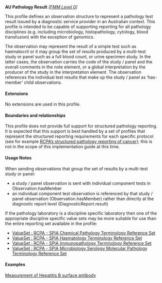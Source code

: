 **AU Pathology Result**  *[[FMM Level 0](guidance.html)]*

This profile defines an observation structure to represent a pathology test result issued by a diagnostic service provider in an Australian context. This profile is intended to be capable of supporting reporting for all pathology disciplines (e.g. including microbiology, histopathology, cytology, blood transfusion) with the exception of genomics.

The observation may represent the result of a simple test such as haematocrit or it may group the set of results produced by a multi-test study or panel such as a full blood count, or urine specimen study. In the latter cases, the observation carries the code of the study / panel and the overall comments in the note element, or a global interpretation by the producer of the study in the interpretation element. The observation references the individual test results that make up the study / panel as ‘has-member’ child observations.

#### Extensions

No extensions are used in this profile.


#### Boundaries and relationships

This profile does not provide full support for structured pathology reporting. It is expected that this support is best handled by a set of profiles that represent the structured reporting requirements for each specific protocol (see for example [RCPA’s structured pathology reporting of cancer](https://www.rcpa.edu.au/Library/Practising-Pathology/Structured-Pathology-Reporting-of-Cancer)); this is not in the scope of this implementation guide at this time.

#### Usage Notes
When sending observations that group the set of results by a multi-test study or panel:
* a study / panel observation is sent with individual component tests in Observation.hasMember
* an individual component test observation is referenced by that study / panel observation (Observation.hasMember) rather than directly at the diagnostic report level (DiagnosticReport.result)

If the pathology laboratory is a discipline specific laboratory then one of the appropriate discipline specific value sets may be more suitable for use than the entire reporting set available in the profile:
* [ValueSet : RCPA - SPIA Chemical Pathology Terminology Reference Set](https://www.rcpa.edu.au/fhir/ValueSet/spia-chemical-pathology-refset-3)
* [ValueSet : RCPA - SPIA Haematology Terminology Reference Set](https://www.rcpa.edu.au/fhir/ValueSet/spia-haematology-refset-3)
* [ValueSet : RCPA - SPIA Immunopathology Terminology Reference Set](https://www.rcpa.edu.au/fhir/ValueSet/spia-immunopathology-refset-3)
* [ValueSet : RCPA - SPIA Microbiology Serology Molecular Pathology Terminology Reference Set](https://www.rcpa.edu.au/fhir/ValueSet/spia-microbiology-serology-molecular-refset-3)

#### Examples

[Measurement of Hepatitis B surface antibody](Observation-observation-specimen-hepatitus-b-serology.html)
